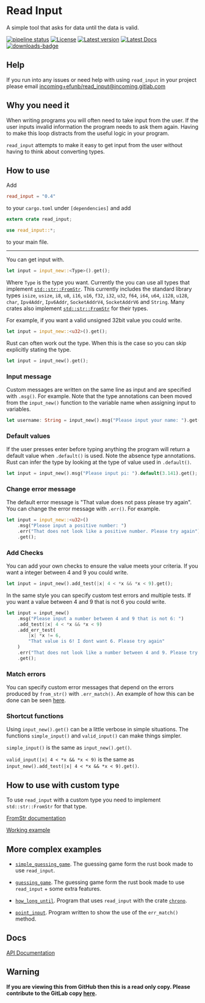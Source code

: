 # Read Input
A simple tool that asks for data until the data is valid.

[![pipeline status](https://gitlab.com/efunb/read_input/badges/master/pipeline.svg)](https://gitlab.com/efunb/read_input/commits/master)
[![License](https://img.shields.io/crates/l/read_input.svg)](https://crates.io/crates/read_input)
[![Latest version](https://img.shields.io/crates/v/read_input.svg)](https://crates.io/crates/read_input)
[![Latest Docs](https://docs.rs/read_input/badge.svg)](https://docs.rs/read_input/)
[![downloads-badge](https://img.shields.io/crates/d/read_input.svg)](https://crates.io/crates/read_input)

## Help

If you run into any issues or need help with using `read_input` in your project please email [incoming+efunb/read_input@incoming.gitlab.com](mailto:incoming+efunb/read_input@incoming.gitlab.com)

## Why you need it

When writing programs you will often need to take input from the user. If the user inputs invalid information the program needs to ask them again. Having to make this loop distracts from the useful logic in your program.

`read_input` attempts to make it easy to get input from the user without having to think about converting types.

## How to use

Add 
```toml
read_input = "0.4"
```
to your `cargo.toml` under `[dependencies]`
and add
```rust 
extern crate read_input;

use read_input::*;
```
to your main file.

---

You can get input with.

```rust
let input = input_new::<Type>().get();
```

Where `Type` is the type you want. Currently the you can use all types that implement [`std::str::FromStr`](https://doc.rust-lang.org/std/str/trait.FromStr.html). This currently includes the standard library types `isize`, `usize`, `i8`, `u8`, `i16`, `u16`, `f32`, `i32`, `u32`, `f64`, `i64`, `u64`, `i128`, `u128`, `char`, `Ipv4Addr`, `Ipv6Addr`, `SocketAddrV4`, `SocketAddrV6` and `String`. Many crates also implement [`std::str::FromStr`](https://doc.rust-lang.org/std/str/trait.FromStr.html) for their types.

For example, if you want a valid unsigned 32bit value you could write.

```rust
let input = input_new::<u32>().get();
```

Rust can often work out the type. When this is the case so you can skip explicitly stating the type.

```rust
let input = input_new().get();
```

### Input message

Custom messages are written on the same line as input and are specified with `.msg()`. For example. Note that the type annotations can been moved from the `input_new()` function to the variable name when assigning input to variables.

```rust
let username: String = input_new().msg("Please input your name: ").get();
```


### Default values

If the user presses enter before typing anything the program will return a default value when `.default()` is used. Note the absence type annotations. Rust can infer the type by looking at the type of value used in `.default()`.

```rust
let input = input_new().msg("Please input pi: ").default(3.141).get();
```

### Change error message

The default error message is "That value does not pass please try again". You can change the error message with `.err()`. For example.

```rust
let input = input_new::<u32>()
    .msg("Please input a positive number: ")
    .err("That does not look like a positive number. Please try again")
    .get();
```

### Add Checks

You can add your own checks to ensure the value meets your criteria. If you want a integer between 4 and 9 you could write.

```rust
let input = input_new().add_test(|x| 4 < *x && *x < 9).get();
```

In the same style you can specify custom test errors and multiple tests. If you want a value between 4 and 9 that is not 6 you could write.

```rust
let input = input_new()
    .msg("Please input a number between 4 and 9 that is not 6: ")
    .add_test(|x| 4 < *x && *x < 9)
    .add_err_test(
        |x| *x != 6,
        "That value is 6! I dont want 6. Please try again"
    )
    .err("That does not look like a number between 4 and 9. Please try again")
    .get();
```

### Match errors

You can specify custom error messages that depend on the errors produced by `from_str()` with `.err_match()`. An example of how this can be done can be seen [here](https://gitlab.com/efunb/read_input/blob/master/examples/point_input.rs).

### Shortcut functions

Using `input_new().get()` can be a little verbose in simple situations. The functions `simple_input()` and `valid_input()` can make things simpler.

`simple_input()` is the same as `input_new().get()`.

`valid_input(|x| 4 < *x && *x < 9)` is the same as `input_new().add_test(|x| 4 < *x && *x < 9).get()`.

## How to use with custom type

To use `read_input` with a custom type you need to implement `std::str::FromStr` for that type. 

[FromStr documentation](https://doc.rust-lang.org/std/str/trait.FromStr.html)

[Working example](https://gitlab.com/efunb/read_input/blob/master/examples/point_input.rs)

## More complex examples

- [`simple_guessing_game`](https://gitlab.com/efunb/read_input/blob/master/examples/simple_guessing_game.rs). The guessing game form the rust book made to use `read_input`.

- [`guessing_game`](https://gitlab.com/efunb/read_input/blob/master/examples/guessing_game.rs). The guessing game form the rust book made to use `read_input` + some extra features.

- [`how_long_until`](https://gitlab.com/efunb/read_input/blob/master/examples/how_long_until.rs). Program that uses `read_input` with the crate [`chrono`](https://crates.io/crates/chrono).

- [`point_input`](https://gitlab.com/efunb/read_input/blob/master/examples/point_input.rs). Program written to show the use of the `err_match()` method.

## Docs

[API Documentation](https://docs.rs/read_input/)

## **Warning**

**If you are viewing this from GitHub then this is a read only copy. Please contribute to the GitLab copy [here](https://gitlab.com/efunb/read_input).**